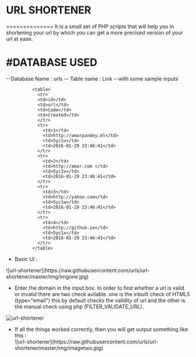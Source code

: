 # URL SHORTENER
==============
It is a small set of PHP scripts that will help you in shortening your url by which you can get a more precised version of your url at ease.

#DATABASE USED
===============
--Database Name : urls
  -- Table name : Link
    --with some sample inputs
              
              <table>
                <tr>
                <td>id</td>
                <td>url</td>
                <td>Code</td>
                <td>Created</td>
                </tr>
                <tr>
                  <td>1</td>
                  <td>http://amarpandey.ml</td>
                  <td>5yc1u</td>
                  <td>2016-01-29 23:46:41</td>
                </tr>
                <tr>
                  <td>2</td>
                  <td>http://amar.com </td>
                  <td>5yc1v</td>
                  <td>2016-01-29 23:46:41</td>
                </tr>
                <tr>
                  <td>3</td>
                  <td>http://yahoo.com</td>
                  <td>5yc1w</td>
                  <td>2016-01-29 23:46:41</td>
                </tr>
                <tr>
                  <td>4</td>
                  <td>http://github.io</td>
                  <td>5yc1x</td>
                  <td>2016-01-29 23:46:41</td>
                </tr>
              </table>

<ul><li>Basic UI :</li></ul>
![url-shortener](https://raw.githubusercontent.com/urls/url-shortener/master/img/imgone.jpg)

<ul>
<li>Enter the domain in the input box. In order to find whether a url is valid or invalid there are two check avilable.
one is the inbuilt check of HTML5 (type="email") this by default checks the validity of url and the other is the manual check using php (FILTER_VALIDATE_URL).</li></ul>

![url-shortener](https://raw.githubusercontent.com/urls/url-shortener/master/img/imagethree.jpg)

<ul>
<li>If all the things worked correctly, then you will get output something like this :</li>
![url-shortener](https://raw.githubusercontent.com/urls/url-shortener/master/img/imagetwo.jpg)
</ul>

